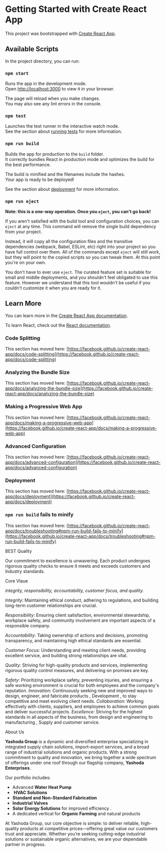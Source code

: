 # Getting Started with Create React App

This project was bootstrapped with [Create React App](https://github.com/facebook/create-react-app).

## Available Scripts

In the project directory, you can run:

### `npm start`

Runs the app in the development mode.\
Open [http://localhost:3000](http://localhost:3000) to view it in your browser.

The page will reload when you make changes.\
You may also see any lint errors in the console.

### `npm test`

Launches the test runner in the interactive watch mode.\
See the section about [running tests](https://facebook.github.io/create-react-app/docs/running-tests) for more information.

### `npm run build`

Builds the app for production to the `build` folder.\
It correctly bundles React in production mode and optimizes the build for the best performance.

The build is minified and the filenames include the hashes.\
Your app is ready to be deployed!

See the section about [deployment](https://facebook.github.io/create-react-app/docs/deployment) for more information.

### `npm run eject`

**Note: this is a one-way operation. Once you `eject`, you can't go back!**

If you aren't satisfied with the build tool and configuration choices, you can `eject` at any time. This command will remove the single build dependency from your project.

Instead, it will copy all the configuration files and the transitive dependencies (webpack, Babel, ESLint, etc) right into your project so you have full control over them. All of the commands except `eject` will still work, but they will point to the copied scripts so you can tweak them. At this point you're on your own.

You don't have to ever use `eject`. The curated feature set is suitable for small and middle deployments, and you shouldn't feel obligated to use this feature. However we understand that this tool wouldn't be useful if you couldn't customize it when you are ready for it.

## Learn More

You can learn more in the [Create React App documentation](https://facebook.github.io/create-react-app/docs/getting-started).

To learn React, check out the [React documentation](https://reactjs.org/).

### Code Splitting

This section has moved here: [https://facebook.github.io/create-react-app/docs/code-splitting](https://facebook.github.io/create-react-app/docs/code-splitting)

### Analyzing the Bundle Size

This section has moved here: [https://facebook.github.io/create-react-app/docs/analyzing-the-bundle-size](https://facebook.github.io/create-react-app/docs/analyzing-the-bundle-size)

### Making a Progressive Web App

This section has moved here: [https://facebook.github.io/create-react-app/docs/making-a-progressive-web-app](https://facebook.github.io/create-react-app/docs/making-a-progressive-web-app)

### Advanced Configuration

This section has moved here: [https://facebook.github.io/create-react-app/docs/advanced-configuration](https://facebook.github.io/create-react-app/docs/advanced-configuration)

### Deployment

This section has moved here: [https://facebook.github.io/create-react-app/docs/deployment](https://facebook.github.io/create-react-app/docs/deployment)

### `npm run build` fails to minify

This section has moved here: [https://facebook.github.io/create-react-app/docs/troubleshooting#npm-run-build-fails-to-minify](https://facebook.github.io/create-react-app/docs/troubleshooting#npm-run-build-fails-to-minify)



BEST Quality 

Our commitment to excellence is unwavering. Each product undergoes rigorous quality checks to ensure it meets and exceeds customers and Industry standards.

Core Vlaue 


*integrity, responsibility, accountability, customer focus, and quality.*


*Integrity*:
Maintaining ethical conduct, adhering to regulations, and building long-term customer relationships are crucial. 

*Responsibility*:
Ensuring client satisfaction, environmental stewardship, workplace safety, and community involvement are important aspects of a responsible company. 

*Accountability:*
Taking ownership of actions and decisions, promoting transparency, and maintaining high ethical standards are essential. 

*Customer Focus:*
Understanding and meeting client needs, providing excellent service, and building strong relationships are vital. 

*Quality:*
Striving for high-quality products and services, implementing rigorous quality control measures, and delivering on promises are key. 

*Safety*:
Prioritizing workplace safety, preventing injuries, and ensuring a safe working environment is crucial for both employees and the company's reputation. 
*Innovation:*
Continuously seeking new and improved ways to design, engineer, and fabricate products , Development , to stay competitive and meet evolving client needs. 
*Collaboration:*
Working effectively with clients, suppliers, and employees to achieve common goals and deliver successful projects. 
*Excellence:*
Striving for the highest standards in all aspects of the business, from design and engineering to manufacturing , Supply and customer service.

About Us

**Yashoda Group** is a dynamic and diversified enterprise specializing in integrated supply chain solutions, import-export services, and a broad range of industrial solutions and organic products. With a strong commitment to quality and innovation, we bring together a wide spectrum of offerings under one roof through our flagship company, **Yashoda Enterprises**.

Our portfolio includes:

* Advanced **Water Heat Pump**   
* ⁠ **HVAC Solutions**
* **Standard and Non-Standard Fabrication**
* **Industrial Valves**
* **Solar Energy Solutions** for improved efficiency .
* A dedicated vertical for **Organic Farming** and natural products

At Yashoda Group, our core objective is simple: to deliver reliable, high-quality products at competitive prices—offering great value our customers trust and appreciate. Whether you’re seeking cutting-edge industrial solutions or sustainable organic alternatives, we are your dependable partner in progress.

